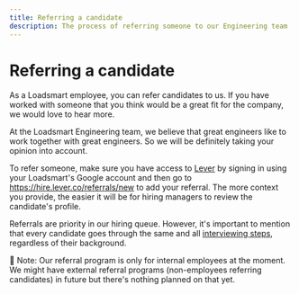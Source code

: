 ```yaml
---
title: Referring a candidate
description: The process of referring someone to our Engineering team
---
```


# Referring a candidate

As a Loadsmart employee, you can refer candidates to us. If you have worked with someone that you think would be a great fit for the company, we would love to hear more. 

At the Loadsmart Engineering team, we believe that great engineers like to work together with great engineers. So we will be definitely taking your opinion into account.

To refer someone, make sure you have access to [Lever](https://hire.lever.co) by signing in using your Loadsmart's Google account and then go to https://hire.lever.co/referrals/new to add your referral. The more context you provide, the easier it will be for hiring managers to review the candidate's profile. 

Referrals are priority in our hiring queue. However, it's important to mention that every candidate goes through the same and all [interviewing steps](./interviewing.md), regardless of their background.

📝 Note: Our referral program is only for internal employees at the moment. We might have external referral programs (non-employees referring candidates) in future but there's nothing planned on that yet.